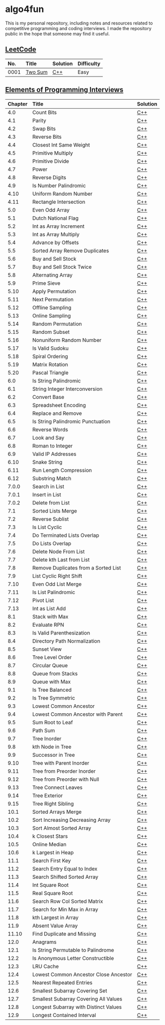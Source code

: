 # algo4fun

This is my personal repository, including notes and resources related to competitive programming and coding interviews. I made the repository public in the hope that someone may find it useful.

## [LeetCode](https://leetcode.com/)

| No.  | Title                                             | Solution                                     | Difficulty |
| :--- | :------------------------------------------------ | :------------------------------------------- | :--------- |
| 0001 | [Two Sum](https://leetcode.com/problems/two-sum/) | [C++](./solutions/leetcode/two-sum/main.cpp) | Easy       |

## [Elements of Programming Interviews](https://elementsofprogramminginterviews.com/)

| Chapter | Title                                 | Solution                                                              |
| :------ | :------------------------------------ | :-------------------------------------------------------------------- |
| 4.0     | Count Bits                            | [C++](./solutions/epi/count-bits/main.cpp)                            |
| 4.1     | Parity                                | [C++](./solutions/epi/parity/main.cpp)                                |
| 4.2     | Swap Bits                             | [C++](./solutions/epi/swap-bits/main.cpp)                             |
| 4.3     | Reverse Bits                          | [C++](./solutions/epi/reverse-bits/main.cpp)                          |
| 4.4     | Closest Int Same Weight               | [C++](./solutions/epi/closest-int-same-weight/main.cpp)               |
| 4.5     | Primitive Multiply                    | [C++](./solutions/epi/primitive-multiply/main.cpp)                    |
| 4.6     | Primitive Divide                      | [C++](./solutions/epi/primitive-divide/main.cpp)                      |
| 4.7     | Power                                 | [C++](./solutions/epi/power-x-y/main.cpp)                             |
| 4.8     | Reverse Digits                        | [C++](./solutions/epi/reverse-digits/main.cpp)                        |
| 4.9     | Is Number Palindromic                 | [C++](./solutions/epi/is-number-palindromic/main.cpp)                 |
| 4.10    | Uniform Random Number                 | [C++](./solutions/epi/uniform-random-number/main.cpp)                 |
| 4.11    | Rectangle Intersection                | [C++](./solutions/epi/rectangle-intersection/main.cpp)                |
| 5.0     | Even Odd Array                        | [C++](./solutions/epi/even-odd-array/main.cpp)                        |
| 5.1     | Dutch National Flag                   | [C++](./solutions/epi/dutch-national-flag/main.cpp)                   |
| 5.2     | Int as Array Increment                | [C++](./solutions/epi/int-as-array-increment/main.cpp)                |
| 5.3     | Int as Array Multiply                 | [C++](./solutions/epi/int-as-array-multiply/main.cpp)                 |
| 5.4     | Advance by Offsets                    | [C++](./solutions/epi/advance-by-offsets/main.cpp)                    |
| 5.5     | Sorted Array Remove Duplicates        | [C++](./solutions/epi/sorted-array-remove-duplicates/main.cpp)        |
| 5.6     | Buy and Sell Stock                    | [C++](./solutions/epi/buy-and-sell-stock/main.cpp)                    |
| 5.7     | Buy and Sell Stock Twice              | [C++](./solutions/epi/buy-and-sell-stock-twice/main.cpp)              |
| 5.8     | Alternating Array                     | [C++](./solutions/epi/alternating-array/main.cpp)                     |
| 5.9     | Prime Sieve                           | [C++](./solutions/epi/prime-sieve/main.cpp)                           |
| 5.10    | Apply Permutation                     | [C++](./solutions/epi/apply-permutation/main.cpp)                     |
| 5.11    | Next Permutation                      | [C++](./solutions/epi/next-permutation/main.cpp)                      |
| 5.12    | Offline Sampling                      | [C++](./solutions/epi/offline-sampling/main.cpp)                      |
| 5.13    | Online Sampling                       | [C++](./solutions/epi/online-sampling/main.cpp)                       |
| 5.14    | Random Permutation                    | [C++](./solutions/epi/random-permutation/main.cpp)                    |
| 5.15    | Random Subset                         | [C++](./solutions/epi/random-subset/main.cpp)                         |
| 5.16    | Nonuniform Random Number              | [C++](./solutions/epi/nonuniform-random-number/main.cpp)              |
| 5.17    | Is Valid Sudoku                       | [C++](./solutions/epi/is-valid-sudoku/main.cpp)                       |
| 5.18    | Spiral Ordering                       | [C++](./solutions/epi/spiral-ordering/main.cpp)                       |
| 5.19    | Matrix Rotation                       | [C++](./solutions/epi/matrix-rotation/main.cpp)                       |
| 5.20    | Pascal Triangle                       | [C++](./solutions/epi/pascal-triangle/main.cpp)                       |
| 6.0     | Is String Palindromic                 | [C++](./solutions/epi/is-string-palindromic/main.cpp)                 |
| 6.1     | String Integer Interconversion        | [C++](./solutions/epi/string-integer-interconversion/main.cpp)        |
| 6.2     | Convert Base                          | [C++](./solutions/epi/convert-base/main.cpp)                          |
| 6.3     | Spreadsheet Encoding                  | [C++](./solutions/epi/spreadsheet-encoding/main.cpp)                  |
| 6.4     | Replace and Remove                    | [C++](./solutions/epi/replace-and-remove/main.cpp)                    |
| 6.5     | Is String Palindromic Punctuation     | [C++](./solutions/epi/is-string-palindromic-punctuation/main.cpp)     |
| 6.6     | Reverse Words                         | [C++](./solutions/epi/reverse-words/main.cpp)                         |
| 6.7     | Look and Say                          | [C++](./solutions/epi/look-and-say/main.cpp)                          |
| 6.8     | Roman to Integer                      | [C++](./solutions/epi/roman-to-integer/main.cpp)                      |
| 6.9     | Valid IP Addresses                    | [C++](./solutions/epi/valid-ip-addresses/main.cpp)                    |
| 6.10    | Snake String                          | [C++](./solutions/epi/snake-string/main.cpp)                          |
| 6.11    | Run Length Compression                | [C++](./solutions/epi/run-length-compression/main.cpp)                |
| 6.12    | Substring Match                       | [C++](./solutions/epi/substring-match/main.cpp)                       |
| 7.0.0   | Search in List                        | [C++](./solutions/epi/search-in-list/main.cpp)                        |
| 7.0.1   | Insert in List                        | [C++](./solutions/epi/insert-in-list/main.cpp)                        |
| 7.0.2   | Delete from List                      | [C++](./solutions/epi/delete-from-list/main.cpp)                      |
| 7.1     | Sorted Lists Merge                    | [C++](./solutions/epi/sorted-list-merge/main.cpp)                     |
| 7.2     | Reverse Sublist                       | [C++](./solutions/epi/reverse-sublist/main.cpp)                       |
| 7.3     | Is List Cyclic                        | [C++](./solutions/epi/is-list-cyclic/main.cpp)                        |
| 7.4     | Do Terminated Lists Overlap           | [C++](./solutions/epi/do-terminated-lists-overlap/main.cpp)           |
| 7.5     | Do Lists Overlap                      | [C++](./solutions/epi/do-lists-overlap/main.cpp)                      |
| 7.6     | Delete Node From List                 | [C++](./solutions/epi/delete-node-from-list/main.cpp)                 |
| 7.7     | Delete kth Last from List             | [C++](./solutions/epi/delete-kth-last-from-list/main.cpp)             |
| 7.8     | Remove Duplicates from a Sorted List  | [C++](./solutions/epi/remove-duplicates-from-a-sorted-list/main.cpp)  |
| 7.9     | List Cyclic Right Shift               | [C++](./solutions/epi/list-cyclic-right-shift/main.cpp)               |
| 7.10    | Even Odd List Merge                   | [C++](./solutions/epi/even-odd-list-merge/main.cpp)                   |
| 7.11    | Is List Palindromic                   | [C++](./solutions/epi/is-list-palindromic/main.cpp)                   |
| 7.12    | Pivot List                            | [C++](./solutions/epi/pivot-list/main.cpp)                            |
| 7.13    | Int as List Add                       | [C++](./solutions/epi/int-as-list-add/main.cpp)                       |
| 8.1     | Stack with Max                        | [C++](./solutions/epi/stack-with-max/main.cpp)                        |
| 8.2     | Evaluate RPN                          | [C++](./solutions/epi/evaluate-rpn/main.cpp)                          |
| 8.3     | Is Valid Parenthesization             | [C++](./solutions/epi/is-valid-parenthesization/main.cpp)             |
| 8.4     | Directory Path Normalization          | [C++](./solutions/epi/directory-path-normalization/main.cpp)          |
| 8.5     | Sunset View                           | [C++](./solutions/epi/sunset-view/main.cpp)                           |
| 8.6     | Tree Level Order                      | [C++](./solutions/epi/tree-level-order/main.cpp)                      |
| 8.7     | Circular Queue                        | [C++](./solutions/epi/circular-queue/main.cpp)                        |
| 8.8     | Queue from Stacks                     | [C++](./solutions/epi/queue-from-stacks/main.cpp)                     |
| 8.9     | Queue with Max                        | [C++](./solutions/epi/queue-with-max/main.cpp)                        |
| 9.1     | Is Tree Balanced                      | [C++](./solutions/epi/is-tree-balanced/main.cpp)                      |
| 9.2     | Is Tree Symmetric                     | [C++](./solutions/epi/is-tree-symmetric/main.cpp)                     |
| 9.3     | Lowest Common Ancestor                | [C++](./solutions/epi/lowest-common-ancestor/main.cpp)                |
| 9.4     | Lowest Common Ancestor with Parent    | [C++](./solutions/epi/lowest-common-ancestor/main.cpp)                |
| 9.5     | Sum Root to Leaf                      | [C++](./solutions/epi/sum-root-to-leaf/main.cpp)                      |
| 9.6     | Path Sum                              | [C++](./solutions/epi/path-sum/main.cpp)                              |
| 9.7     | Tree Inorder                          | [C++](./solutions/epi/tree-inorder/main.cpp)                          |
| 9.8     | kth Node in Tree                      | [C++](./solutions/epi/kth-node-in-tree/main.cpp)                      |
| 9.9     | Successor in Tree                     | [C++](./solutions/epi/successor-in-tree/main.cpp)                     |
| 9.10    | Tree with Parent Inorder              | [C++](./solutions/epi/tree-with-parent-inorder/main.cpp)              |
| 9.11    | Tree from Preorder Inorder            | [C++](./solutions/epi/tree-from-preorder-inorder/main.cpp)            |
| 9.12    | Tree from Preorder with Null          | [C++](./solutions/epi/tree-from-preorder-with-null/main.cpp)          |
| 9.13    | Tree Connect Leaves                   | [C++](./solutions/epi/tree-connect-leaves/main.cpp)                   |
| 9.14    | Tree Exterior                         | [C++](./solutions/epi/tree-exterior/main.cpp)                         |
| 9.15    | Tree Right Sibling                    | [C++](./solutions/epi/tree-right-sibling/main.cpp)                    |
| 10.1    | Sorted Arrays Merge                   | [C++](./solutions/epi/sorted-arrays-merge/main.cpp)                   |
| 10.2    | Sort Increasing Decreasing Array      | [C++](./solutions/epi/sort-increasing-decreasing-array/main.cpp)      |
| 10.3    | Sort Almost Sorted Array              | [C++](./solutions/epi/sort-almost-sorted-array/main.cpp)              |
| 10.4    | k Closest Stars                       | [C++](./solutions/epi/k-closest-stars/main.cpp)                       |
| 10.5    | Online Median                         | [C++](./solutions/epi/online-median/main.cpp)                         |
| 10.6    | k Largest in Heap                     | [C++](./solutions/epi/k-largest-in-heap/main.cpp)                     |
| 11.1    | Search First Key                      | [C++](./solutions/epi/search-first-key/main.cpp)                      |
| 11.2    | Search Entry Equal to Index           | [C++](./solutions/epi/search-entry-equal-to-index/main.cpp)           |
| 11.3    | Search Shifted Sorted Array           | [C++](./solutions/epi/search-shifted-sorted-array/main.cpp)           |
| 11.4    | Int Square Root                       | [C++](./solutions/epi/int-square-root/main.cpp)                       |
| 11.5    | Real Square Root                      | [C++](./solutions/epi/real-square-root/main.cpp)                      |
| 11.6    | Search Row Col Sorted Matrix          | [C++](./solutions/epi/search-row-col-sorted-matrix/main.cpp)          |
| 11.7    | Search for Min Max in Array           | [C++](./solutions/epi/search-for-min-max-in-array/main.cpp)           |
| 11.8    | kth Largest in Array                  | [C++](./solutions/epi/kth-largest-in-array/main.cpp)                  |
| 11.9    | Absent Value Array                    | [C++](./solutions/epi/absent-value-array/main.cpp)                    |
| 11.10   | Find Duplicate and Missing            | [C++](./solutions/epi/find-duplicate-and-missing/main.cpp)            |
| 12.0    | Anagrams                              | [C++](./solutions/epi/anagrams/main.cpp)                              |
| 12.1    | Is String Permutable to Palindrome    | [C++](./solutions/epi/is-string-permutable-to-palindrome/main.cpp)    |
| 12.2    | Is Anonymous Letter Constructible     | [C++](./solutions/epi/is-anonymous-letter-constructible/main.cpp)     |
| 12.3    | LRU Cache                             | [C++](./solutions/epi/lru-cache/main.cpp)                             |
| 12.4    | Lowest Common Ancestor Close Ancestor | [C++](./solutions/epi/lowest-common-ancestor-close-ancestor/main.cpp) |
| 12.5    | Nearest Repeated Entries              | [C++](./solutions/epi/nearest-repeated-entries/main.cpp)              |
| 12.6    | Smallest Subarray Covering Set        | [C++](./solutions/epi/smallest-subarray-covering-set/main.cpp)        |
| 12.7    | Smallest Subarray Covering All Values | [C++](./solutions/epi/smallest-subarray-covering-all-values/main.cpp) |
| 12.8    | Longest Subarray with Distinct Values | [C++](./solutions/epi/longest-subarray-with-distinct-values/main.cpp) |
| 12.9    | Longest Contained Interval            | [C++](./solutions/epi/longest-contained-interval/main.cpp)            |
